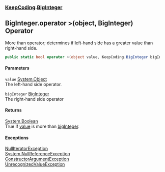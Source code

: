 ### [KeepCoding](KeepCoding.md 'KeepCoding').[BigInteger](KeepCoding_BigInteger.md 'KeepCoding.BigInteger')
## BigInteger.operator &gt;(object, BigInteger) Operator
More than operator; determines if left-hand side has a greater value than right-hand side.  
```csharp
public static bool operator >(object value, KeepCoding.BigInteger bigInteger);
```
#### Parameters
<a name='KeepCoding_BigInteger_op_GreaterThan(object_KeepCoding_BigInteger)_value'></a>
`value` [System.Object](https://docs.microsoft.com/en-us/dotnet/api/System.Object 'System.Object')  
The left-hand side operator.
  
<a name='KeepCoding_BigInteger_op_GreaterThan(object_KeepCoding_BigInteger)_bigInteger'></a>
`bigInteger` [BigInteger](KeepCoding_BigInteger.md 'KeepCoding.BigInteger')  
The right-hand side operator
  
#### Returns
[System.Boolean](https://docs.microsoft.com/en-us/dotnet/api/System.Boolean 'System.Boolean')  
True if [value](KeepCoding_BigInteger_op_GreaterThan(object_KeepCoding_BigInteger).md#KeepCoding_BigInteger_op_GreaterThan(object_KeepCoding_BigInteger)_value 'KeepCoding.BigInteger.op_GreaterThan(object, KeepCoding.BigInteger).value') is more than [bigInteger](KeepCoding_BigInteger_op_GreaterThan(object_KeepCoding_BigInteger).md#KeepCoding_BigInteger_op_GreaterThan(object_KeepCoding_BigInteger)_bigInteger 'KeepCoding.BigInteger.op_GreaterThan(object, KeepCoding.BigInteger).bigInteger').
#### Exceptions
[NullIteratorException](KeepCoding_NullIteratorException.md 'KeepCoding.NullIteratorException')  
[System.NullReferenceException](https://docs.microsoft.com/en-us/dotnet/api/System.NullReferenceException 'System.NullReferenceException')  
[ConstructorArgumentException](KeepCoding_ConstructorArgumentException.md 'KeepCoding.ConstructorArgumentException')  
[UnrecognizedValueException](KeepCoding_UnrecognizedValueException.md 'KeepCoding.UnrecognizedValueException')  
